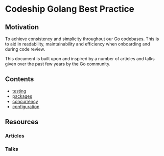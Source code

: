Codeship Golang Best Practice 
=============================

## Motivation

To achieve consistency and simplicity throughout our Go codebases. This is to aid in readability, maintainability and efficiency when onboarding and during code review.

This document is built upon and inspired by a number of articles and talks given over the past few years by the Go community.

## Contents

- [testing](./testing)
- [packages](./packages)
- [concurrency](./concurrency)
- [configuration](./configuration)

## Resources

### Articles

### Talks
